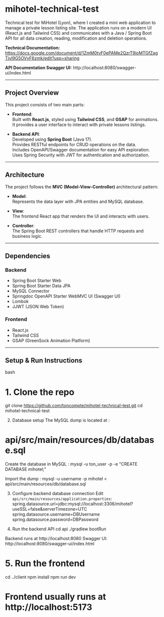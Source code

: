 # mihotel-technical-test

Technical test for MiHotel (Lyon), where I created a mini web application to manage a private lesson listing site. The application runs on a modern UI (React.js and Tailwind CSS) and communicates with a Java / Spring Boot API for all data creation, reading, modification and deletion operations.

**Technical Documentation:** https://docs.google.com/document/d/1ZmM0tvF0ePAMe2QzrT9ioMTGfZagTivl9G5OVyF6zmk/edit?usp=sharing

**API Documentation Swagger UI:** http://localhost:8080/swagger-ui/index.html

---

## Project Overview

This project consists of two main parts:

- **Frontend**:  
  Built with **React.js**, styled using **Tailwind CSS**, and **GSAP** for animations.  
  It provides a user interface to interact with private lessons listings.

- **Backend API**:  
  Developed using **Spring Boot** (Java 17).  
  Provides RESTful endpoints for CRUD operations on the data.  
  Includes OpenAPI/Swagger documentation for easy API exploration.  
  Uses Spring Security with JWT for authentication and authorization.

---

## Architecture

The project follows the **MVC (Model-View-Controller)** architectural pattern:

- **Model**:  
  Represents the data layer with JPA entities and MySQL database.

- **View**:  
  The frontend React app that renders the UI and interacts with users.

- **Controller**:  
  The Spring Boot REST controllers that handle HTTP requests and business logic.

---

## Dependencies

### Backend

- Spring Boot Starter Web  
- Spring Boot Starter Data JPA  
- MySQL Connector  
- Springdoc OpenAPI Starter WebMVC UI (Swagger UI)  
- Lombok  
- JJWT (JSON Web Token)  

### Frontend

- React.js  
- Tailwind CSS  
- GSAP (GreenSock Animation Platform)  

---

## Setup & Run Instructions

bash
# 1. Clone the repo
git clone https://github.com/toncompte/mihotel-technical-test.git
cd mihotel-technical-test

2. Database setup
 The MySQL dump is located at :
# api/src/main/resources/db/database.sql

Create the database in MySQL :
mysql -u ton_user -p -e "CREATE DATABASE mihotel;"

Import the dump : 
mysql -u username -p mihotel < api/src/main/resources/db/database.sql

3. Configure backend database connection
Edit `api/src/main/resources/application.properties`:
spring.datasource.url=jdbc:mysql://localhost:3306/mihotel?useSSL=false&serverTimezone=UTC
spring.datasource.username=DBUsername
spring.datasource.password=DBPassword

4. Run the backend API
cd api
./gradlew bootRun

Backend runs at http://localhost:8080
Swagger UI: http://localhost:8080/swagger-ui/index.html

# 5. Run the frontend
cd ../client
npm install
npm run dev

# Frontend usually runs at http://localhost:5173

